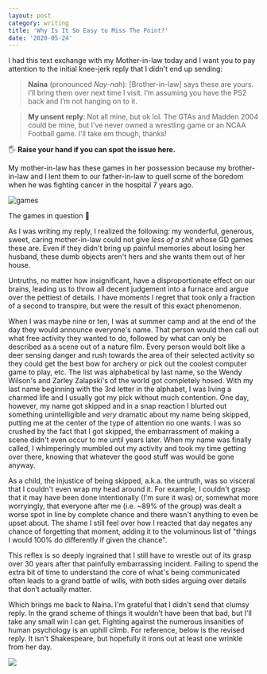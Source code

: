 ```yaml
---
layout: post
category: writing
title: 'Why Is It So Easy to Miss The Point?'
date: '2020-05-24'
---
```


I had this text exchange with my Mother-in-law today and I want you to pay attention to the initial knee-jerk reply that I didn't end up sending:

> **Naina** (pronounced _Nay-nah_): [Brother-in-law] says these are yours. I’ll bring them over next time I visit. I’m assuming you have the PS2 back and I’m not hanging on to it.

> **My unsent reply**: Not all mine, but ok lol. The GTAs and Madden 2004 could be mine, but I've never owned a wrestling game or an NCAA Football game. I'll take em though, thanks!

🖐 **Raise your hand if you can spot the issue here.**

<!--more-->

My mother-in-law has these games in her possession because my brother-in-law and I lent them to our father-in-law to quell some of the boredom when he was fighting cancer in the hospital 7 years ago.

![games](/assets/img/posts/naina-1.jpg)

<p class="caption">The games in question 🧐</p>

As I was writing my reply, I realized the following: my wonderful, generous, sweet, caring mother-in-law could not give _less of a shit_ whose GD games these are. Even if they didn't bring up painful memories about losing her husband, these dumb objects aren't hers and she wants them out of her house.

Untruths, no matter how insignificant, have a disproportionate effect on our brains, leading us to throw all decent judgement into a furnace and argue over the pettiest of details. I have moments I regret that took only a fraction of a second to transpire, but were the result of this exact phenomenon.

When I was maybe nine or ten, I was at summer camp and at the end of the day they would announce everyone's name. That person would then call out what free activity they wanted to do, followed by what can only be described as a scene out of a nature film. Every person would bolt like a deer sensing danger and rush towards the area of their selected activity so they could get the best bow for archery or pick out the coolest computer game to play, etc. The list was alphabetical by last name, so the Wendy Wilson's and Zarley Zalapski's of the world got completely hosed. With my last name beginning with the 3rd letter in the alphabet, I was living a charmed life and I usually got my pick without much contention. One day, however, my name got skipped and in a snap reaction I blurted out something unintelligible and _very_ dramatic about my name being skipped, putting me at the center of the type of attention no one wants. I was so crushed by the fact that I got skipped, the embarrassment of making a scene didn't even occur to me until years later. When my name was finally called, I whimperingly mumbled out my activity and took my time getting over there, knowing that whatever the good stuff was would be gone anyway.

As a child, the injustice of being skipped, a.k.a. the untruth, was so visceral that I couldn't even wrap my head around it. For example, I couldn't grasp that it may have been done intentionally (I'm sure it was) or, somewhat more worryingly, that everyone after me (i.e. ~89% of the group) was dealt a worse spot in line by complete chance and there wasn't anything to even be upset about. The shame I still feel over how I reacted that day negates any chance of forgetting that moment, adding it to the voluminous list of "things I would 100% do differently if given the chance".

This reflex is so deeply ingrained that I still have to wrestle out of its grasp over 30 years after that painfully embarrassing incident. Failing to spend the extra bit of time to understand the core of what's being communicated often leads to a grand battle of wills, with both sides arguing over details that don’t actually matter.

Which brings me back to Naina. I'm grateful that I didn't send that clumsy reply. In the grand scheme of things it wouldn't have been that bad, but I'll take any small win I can get. Fighting against the numerous insanities of human psychology is an uphill climb. For reference, below is the revised reply. It isn't Shakespeare, but hopefully it irons out at least one wrinkle from her day.

<img class="container-bg on-white" src="/assets/img/posts/naina-2.jpg" />